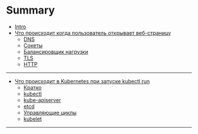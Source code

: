 # Summary

- [Intro](./README.md)
- [Что происходит когда пользователь открывает веб-страницу](whw/README.md)
  - [DNS](whw/01.md)
  - [Сокеты](whw/02.md)
  - [Балансировщик нагрузки](whw/03.md)
  - [TLS](whw/04.md)
  - [HTTP](whw/05.md)
-----------  
- [Что происходит в Kubernetes при запуске kubectl run](whw_kube/README.md)
  - [Кратко](whw_kube/00.md)
  - [kubectl](whw_kube/01.md)
  - [kube-apiserver]()
  - [etcd]()
  - [Управляющие циклы]()
  - [kubelet]()
-----------

